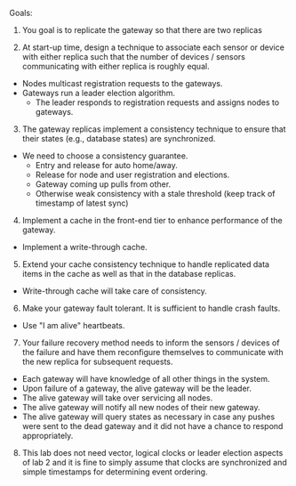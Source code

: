 Goals:

1. You goal is to replicate the gateway so that there are two replicas 

2. At start-up time, design a technique to
associate each sensor or device with either replica such that the
number of devices / sensors communicating with either replica is
roughly equal.
  * Nodes multicast registration requests to the gateways.
  * Gateways run a leader election algorithm.
    * The leader responds to registration requests and assigns nodes to gateways.

3. The gateway 
replicas implement a consistency technique to ensure that their states (e.g., 
database states) are synchronized.
  * We need to choose a consistency guarantee.
    * Entry and release for auto home/away.
    * Release for node and user registration and elections.
    * Gateway coming up pulls from other.
    * Otherwise weak consistency with a stale threshold (keep track of timestamp of latest sync)

4. Implement a cache in the front-end tier to enhance performance of the
gateway.
  * Implement a write-through cache.

5. Extend your cache consistency technique to handle
replicated data items in the cache as well as that in the database replicas. 
  * Write-through cache will take care of consistency.

6. Make your gateway fault
tolerant. It is sufficient to handle crash faults.
  * Use "I am alive" heartbeats.

7. Your failure recovery method
needs to inform the sensors / devices of the failure and have them 
reconfigure
themselves to communicate with the new replica for subsequent requests.
  * Each gateway will have knowledge of all other things in the system.
  * Upon failure of a gateway, the alive gateway will be the leader.
  * The alive gateway will take over servicing all nodes.
  * The alive gateway will notify all new nodes of their new gateway.
  * The alive gateway will query states as necessary in case any pushes were sent to the dead gateway and it did not have a chance to respond appropriately.

8. This lab does not need vector, logical clocks or leader election aspects 
of lab 2
 and it is fine to simply assume that clocks are synchronized and simple 
timestamps for determining event ordering.

